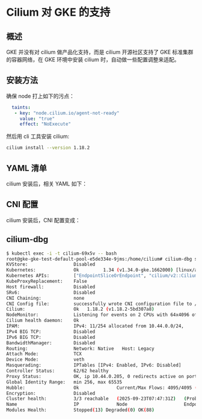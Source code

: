 # Cilium 对 GKE 的支持

## 概述

GKE 并没有对 cilium 做产品化支持，而是 cilium 开源社区支持了 GKE 标准集群的容器网络，在 GKE 环境中安装 cilium 时，自动做一些配置调整来适配。

## 安装方法

确保 node 打上如下的污点：

```yaml
  taints:
   - key: "node.cilium.io/agent-not-ready"
     value: "true"
     effect: "NoExecute"
```

然后用 cli 工具安装 cilium:

```bash
cilium install --version 1.18.2
```

## YAML 清单

cilium 安装后，相关 YAML 如下：

<Tabs>
  <TabItem value="1" label="cilium">
    <FileBlock file="vendor/gcloud/cilium.yaml" showLineNumbers />
  </TabItem>
  <TabItem value="2" label="cilium-config">
    <FileBlock file="vendor/gcloud/cilium-config.yaml" showLineNumbers />
  </TabItem>
  <TabItem value="3" label="cilium-operator">
    <FileBlock file="vendor/gcloud/cilium-operator.yaml" showLineNumbers />
  </TabItem>
  <TabItem value="4" label="cilium-envoy">
    <FileBlock file="vendor/gcloud/cilium-envoy.yaml" showLineNumbers />
  </TabItem>
  <TabItem value="5" label="cilium-envoy-config">
    <FileBlock file="vendor/gcloud/cilium-envoy-config.yaml" showLineNumbers />
  </TabItem>
</Tabs>

## CNI 配置

cilium 安装后，CNI 配置变成：

<FileBlock file="vendor/gcloud/05-cilium.conflist" showLineNumbers title="/etc/cni/net.d/05-cilium.conflist" language="json" />

## cilium-dbg

```bash
$ kubectl exec -i -t cilium-69x5v -- bash
root@gke-gke-test-default-pool-e5de334e-9jms:/home/cilium# cilium-dbg status
KVStore:                 Disabled
Kubernetes:              Ok         1.34 (v1.34.0-gke.1662000) [linux/amd64]
Kubernetes APIs:         ["EndpointSliceOrEndpoint", "cilium/v2::CiliumCIDRGroup", "cilium/v2::CiliumClusterwideNetworkPolicy", "cilium/v2::CiliumEndpoint", "cilium/v2::CiliumNetworkPolicy", "cilium/v2::CiliumNode", "core/v1::Pods", "networking.k8s.io/v1::NetworkPolicy"]
KubeProxyReplacement:    False
Host firewall:           Disabled
SRv6:                    Disabled
CNI Chaining:            none
CNI Config file:         successfully wrote CNI configuration file to /host/etc/cni/net.d/05-cilium.conflist
Cilium:                  Ok   1.18.2 (v1.18.2-5bd307a8)
NodeMonitor:             Listening for events on 2 CPUs with 64x4096 of shared memory
Cilium health daemon:    Ok
IPAM:                    IPv4: 11/254 allocated from 10.44.0.0/24,
IPv4 BIG TCP:            Disabled
IPv6 BIG TCP:            Disabled
BandwidthManager:        Disabled
Routing:                 Network: Native   Host: Legacy
Attach Mode:             TCX
Device Mode:             veth
Masquerading:            IPTables [IPv4: Enabled, IPv6: Disabled]
Controller Status:       62/62 healthy
Proxy Status:            OK, ip 10.44.0.205, 0 redirects active on ports 10000-20000, Envoy: external
Global Identity Range:   min 256, max 65535
Hubble:                  Ok              Current/Max Flows: 4095/4095 (100.00%), Flows/s: 14.39   Metrics: Disabled
Encryption:              Disabled
Cluster health:          3/3 reachable   (2025-09-23T07:47:31Z)   (Probe interval: 1m56.754608943s)
Name                     IP              Node                     Endpoints
Modules Health:          Stopped(13) Degraded(0) OK(88)
```
